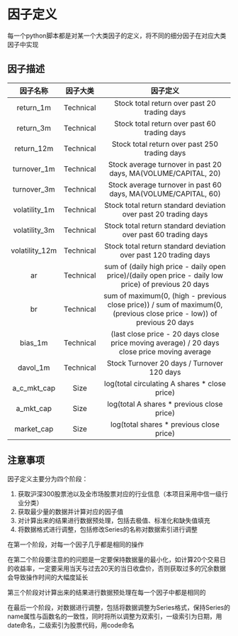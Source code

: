 # 因子定义

每一个python脚本都是对某一个大类因子的定义，将不同的细分因子在对应大类因子中实现

## 因子描述

| 因子名称 | 因子大类 | 因子定义 |
|:---:|:---:|:---:|
| return_1m | Technical | Stock total return over past 20 trading days |
| return_3m | Technical | Stock total return over past 60 trading days |
| return_12m | Technical | Stock total return over past 250 trading days |
| turnover_1m | Technical | Stock average turnover in past 20 days, MA(VOLUME/CAPITAL, 20) |
| turnover_3m | Technical | Stock average turnover in past 60 days, MA(VOLUME/CAPITAL, 60) |
| volatility_1m | Technical | Stock total return standard deviation over past 20 trading days |
| volatility_3m | Technical | Stock total return standard deviation over past 60 trading days |
| volatility_12m | Technical | Stock total return standard deviation over past 120 trading days |
| ar | Technical | sum of (daily high price - daily open price)/(daily open price - daily low price) of previous 20 days |
| br | Technical | sum of maximum(0, (high - previous close price)) / sum of maximum(0, (previous close price - low)) of previous 20 days |
| bias_1m | Technical | (last close price - 20 days close price moving average) / 20 days close price moving average |
| davol_1m | Technical | Stock Turnover 20 days / Turnover 120 days |
| a_c_mkt_cap | Size | log(total circulating A shares * close price) |
| a_mkt_cap | Size | log(total A shares * previous close price) |
| market_cap | Size | log(total shares * previous close price) |

## 注意事项

因子定义主要分为四个阶段：

1. 获取沪深300股票池以及全市场股票对应的行业信息（本项目采用中信一级行业分类）
2. 获取最少量的数据并计算对应的因子值
3. 对计算出来的结果进行数据预处理，包括去极值、标准化和缺失值填充
4. 将数据格式进行调整，包括修改Series的名称对数据索引进行调整

在第一个阶段，对每一个因子几乎都是相同的操作

在第二个阶段要注意的的问题是一定要保持数据量的最小化，如计算20个交易日的收益率，一定要采用当天与过去20天的当日收盘价，否则获取过多的冗余数据会导致操作时间的大幅度延长

第三个阶段对计算出来的结果进行数据预处理在每一个因子中都是相同的

在最后一个阶段，对数据进行调整，包括将数据调整为Series格式，保持Series的name属性与函数名的一致性，同时将所以调整为双索引，一级索引为日期，用date命名，二级索引为股票代码，用code命名
